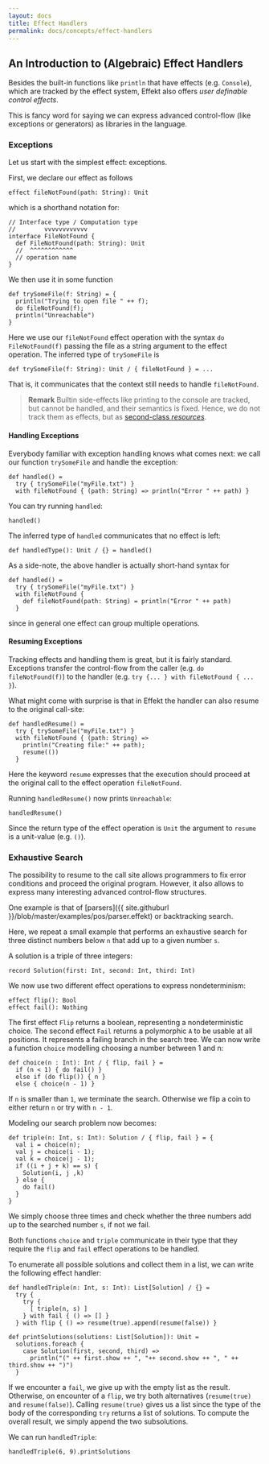 ```yaml
---
layout: docs
title: Effect Handlers
permalink: docs/concepts/effect-handlers
---
```


## An Introduction to (Algebraic) Effect Handlers
Besides the built-in functions like `println` that have effects (e.g. `Console`),
which are tracked by the effect system, Effekt also offers _user definable control effects_.

This is fancy word for saying we can express advanced control-flow
(like exceptions or generators) as libraries in the language.

### Exceptions
Let us start with the simplest effect: exceptions.

First, we declare our effect as follows

```
effect fileNotFound(path: String): Unit
```
which is a shorthand notation for:
```effekt:sketch
// Interface type / Computation type
//        vvvvvvvvvvvv
interface FileNotFound {
  def FileNotFound(path: String): Unit
  //  ^^^^^^^^^^^^
  // operation name
}
```
We then use it in some function

```effekt
def trySomeFile(f: String) = {
  println("Trying to open file " ++ f);
  do fileNotFound(f);
  println("Unreachable")
}
```
Here we use our `fileNotFound` effect operation with the syntax `do FileNotFound(f)`
passing the file as a string argument to the effect operation.
The inferred type of `trySomeFile` is

```effekt:sketch
def trySomeFile(f: String): Unit / { fileNotFound } = ...
```
That is, it communicates that the context still needs to handle `fileNotFound`.

> **Remark**
> Builtin side-effects like printing to the console are tracked, but cannot
> be handled, and their semantics is fixed. Hence, we do not track them as
> effects, but as [second-class _resources_](https://dl.acm.org/doi/10.1145/3527320).

#### Handling Exceptions
Everybody familiar with exception handling knows what comes next: we call
our function `trySomeFile` and handle the exception:

```
def handled() =
  try { trySomeFile("myFile.txt") }
  with fileNotFound { (path: String) => println("Error " ++ path) }
```
You can try running `handled`:
```effekt:repl
handled()
```
The inferred type of `handled` communicates that no effect is left:
```
def handledType(): Unit / {} = handled()
```
As a side-note, the above handler is actually short-hand syntax for
```effekt:sketch
def handled() =
  try { trySomeFile("myFile.txt") }
  with fileNotFound {
    def fileNotFound(path: String) = println("Error " ++ path)
  }
```
since in general one effect can group multiple operations.


#### Resuming Exceptions
Tracking effects and handling them is great, but it is fairly standard.
Exceptions transfer the control-flow from the caller (e.g. `do fileNotFound(f)`)
to the handler (e.g. `try {... } with fileNotFound { ... }`).

What might come with surprise is that in Effekt the handler can also resume
to the original call-site:

```effekt
def handledResume() =
  try { trySomeFile("myFile.txt") }
  with fileNotFound { (path: String) =>
    println("Creating file:" ++ path);
    resume(())
  }
```
Here the keyword `resume` expresses that the execution should proceed at the
original call to the effect operation `fileNotFound`.

Running `handledResume()` now prints `Unreachable`:
```effekt:repl
handledResume()
```
Since the return type of the effect operation is `Unit` the argument to
`resume` is a unit-value (e.g. `()`).

### Exhaustive Search
The possibility to resume to the call site allows programmers to fix error
conditions and proceed the original program. However, it also allows to express
many interesting advanced control-flow structures.

One example is that of [parsers]({{ site.githuburl }}/blob/master/examples/pos/parser.effekt)
or backtracking search.

Here, we repeat a small example that performs an exhaustive search for
three distinct numbers below `n` that add up to a given number `s`.

A solution is a triple of three integers:
```
record Solution(first: Int, second: Int, third: Int)
```
We now use two different effect operations to express nondeterminism:

```
effect flip(): Bool
effect fail(): Nothing
```
The first effect `Flip` returns a boolean, representing a nondeterministic
choice. The second effect `Fail` returns a polymorphic `A` to be usable at
all positions. It represents a failing branch in the search tree.
We can now write a function `choice` modelling choosing a number
between 1 and n:

```effekt
def choice(n : Int): Int / { flip, fail } =
  if (n < 1) { do fail() }
  else if (do flip()) { n }
  else { choice(n - 1) }
```
If `n` is smaller than `1`, we terminate the search. Otherwise we flip a coin
to either return `n` or try with `n - 1`.

Modeling our search problem now becomes:

```effekt
def triple(n: Int, s: Int): Solution / { flip, fail } = {
  val i = choice(n);
  val j = choice(i - 1);
  val k = choice(j - 1);
  if ((i + j + k) == s) {
    Solution(i, j ,k)
  } else {
    do fail()
  }
}
```
We simply choose three times and check whether the three numbers add up to the
searched number `s`, if not we fail.

Both functions `choice` and `triple` communicate in their type that they require
the `flip` and `fail` effect operations to be handled.

To enumerate all possible solutions and collect them in a list, we can write
the following effect handler:

```
def handledTriple(n: Int, s: Int): List[Solution] / {} =
  try {
    try {
      [ triple(n, s) ]
    } with fail { () => [] }
  } with flip { () => resume(true).append(resume(false)) }

def printSolutions(solutions: List[Solution]): Unit =
  solutions.foreach {
    case Solution(first, second, third) =>
      println("(" ++ first.show ++ ", "++ second.show ++ ", " ++ third.show ++ ")")
  }
```
If we encounter a `fail`, we give up with the empty list as the result. Otherwise,
on encounter of a `flip`, we try both alternatives (`resume(true)` and `resume(false)`).
Calling `resume(true)` gives us a list since the type of the body of the
corresponding `try` returns a list of solutions. To compute the overall result,
we simply append the two subsolutions.

We can run `handledTriple`:

```effekt:repl
handledTriple(6, 9).printSolutions
```
